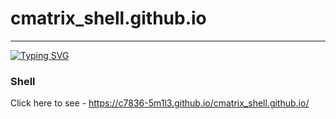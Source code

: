 # cmatrix_shell.github.io

---

[![Typing SVG](https://readme-typing-svg.herokuapp.com?color=%2300AF2A&lines=Funny+Cmatrix+shell+%F0%9F%A4%93;To+see+the+shell%3F;click+the+following+link..%F0%9F%98%8E;Created+by+cyber+smile+%3A)](https://git.io/typing-svg)

### Shell 
Click here to see - https://c7836-5m1l3.github.io/cmatrix_shell.github.io/
